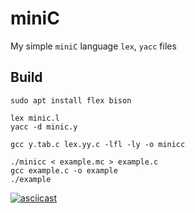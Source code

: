 # miniC

My simple `miniC` language `lex`, `yacc` files

## Build

```code
sudo apt install flex bison

lex minic.l
yacc -d minic.y

gcc y.tab.c lex.yy.c -lfl -ly -o minicc

./minicc < example.mc > example.c
gcc example.c -o example
./example
```

[![asciicast](https://asciinema.org/a/lAWFSxNOglwjm86Ng7Em7Sv06.svg)](https://asciinema.org/a/lAWFSxNOglwjm86Ng7Em7Sv06)

